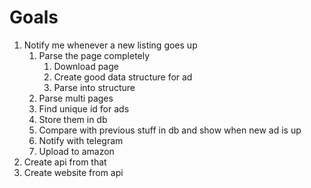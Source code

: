 # Goals
1. Notify me whenever a new listing goes up
    1. Parse the page completely
        1. Download page
        3. Create good data structure for ad
        3. Parse into structure
    2. Parse multi pages 
    3. Find unique id for ads
    4. Store them in db
    5. Compare with previous stuff in db and show when new ad is up
    6. Notify with telegram
    7. Upload to amazon
2. Create api from that
3. Create website from api